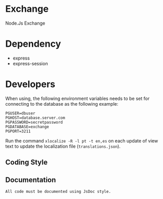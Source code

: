 # Exchange
Node.Js Exchange

# Dependency
  
  * express
  * express-session
    
# Developers

When using, the following environment variables needs to be set for connecting
to the database as the following example:
    
    PGUSER=dbuser
    PGHOST=database.server.com
    PGPASSWORD=secretpassword
    PGDATABASE=exchange
    PGPORT=3211
    
Run the command `xlocalize -R -l pt -t en,es` on each update of view text to update
the localization file (`translations.json`).

## Coding Style

## Documentation
    All code must be documented using JsDoc style.
